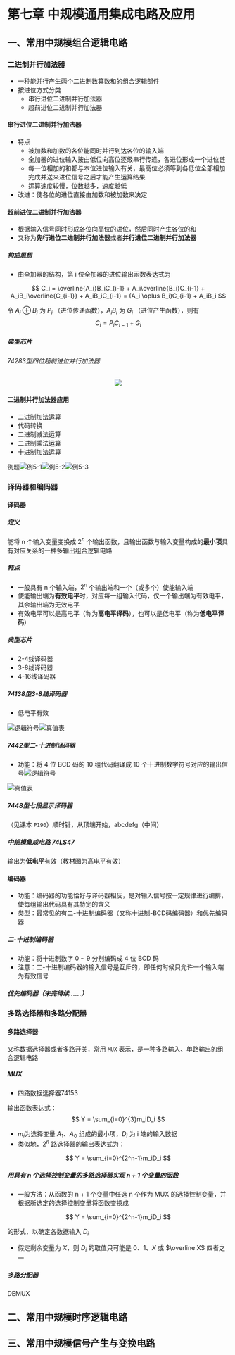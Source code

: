 # 第七章 中规模通用集成电路及应用

## 一、常用中规模组合逻辑电路

### 二进制并行加法器

- 一种能并行产生两个二进制数算数和的组合逻辑部件
- 按进位方式分类
  - 串行进位二进制并行加法器
  - 超前进位二进制并行加法器

#### 串行进位二进制并行加法器

- 特点
  - 被加数和加数的各位能同时并行到达各位的输入端
  - 全加器的进位输入按由低位向高位逐级串行传递，各进位形成一个进位链
  - 每一位相加的和都与本位进位输入有关，最高位必须等到各低位全部相加完成并送来进位信号之后才能产生运算结果
  - 运算速度较慢，位数越多，速度越低
- 改进：使各位的进位直接由加数和被加数来决定

#### 超前进位二进制并行加法器

- 根据输入信号同时形成各位向高位的进位，然后同时产生各位的和
- 又称为**先行进位二进制并行加法器**或者**并行进位二进制并行加法器**

##### 构成思想

- 由全加器的结构，第 i 位全加器的进位输出函数表达式为

$$
C_i = \overline{A_i}B_iC_{i-1} + A_i\overline{B_i}C_{i-1} + A_iB_i\overline{C_{i-1}} + A_iB_iC_{i-1} = (A_i \oplus B_i)C_{i-1} + A_iB_i
$$

令 $A_i \oplus B_i$ 为 $P_i$ （进位传递函数），$A_iB_i$ 为 $G_i$ （进位产生函数），则有
$$
C_i = P_iC_{i-1} + G_i
$$

##### 典型芯片

###### 74283型四位超前进位并行加法器

<div align=center><img
    src="https://gitee.com/Miraclezjy/utoolspic/raw/master/%E5%9B%9B%E4%BD%8D%E4%BA%8C%E8%BF%9B%E5%88%B6%E5%B9%B6%E8%A1%8C%E5%8A%A0%E6%B3%95%E5%99%A8-2021-12-2421:36:59.png">
</div>

#### 二进制并行加法器应用

- 二进制加法运算
- 代码转换
- 二进制减法运算
- 二进制乘法运算
- 十进制加法运算

例题![例5-1](https://gitee.com/Miraclezjy/utoolspic/raw/master/%E4%BE%8B5-1-2021-12-2422:18:21.png)![例5-2](https://gitee.com/Miraclezjy/utoolspic/raw/master/%E4%BE%8B5-2-2021-12-2422:19:15.png)![例5-3](https://gitee.com/Miraclezjy/utoolspic/raw/master/%E4%BE%8B5-3-2021-12-2422:19:50.png)

### 译码器和编码器

#### 译码器

##### 定义

能将 n 个输入变量变换成 $2^n$ 个输出函数，且输出函数与输入变量构成的**最小项**具有对应关系的一种多输出组合逻辑电路

##### 特点

- 一般具有 n 个输入端，$2^n$ 个输出端和一个（或多个）使能输入端
- 使能输出端为**有效电平**时，对应每一组输入代码，仅一个输出端为有效电平，其余输出端为无效电平
- 有效电平可以是高电平（称为**高电平译码**），也可以是低电平（称为**低电平译码**）

##### 典型芯片

- 2-4线译码器
- 3-8线译码器
- 4-16线译码器

##### 74138型3-8线译码器

- 低电平有效

![逻辑符号](https://gitee.com/Miraclezjy/utoolspic/raw/master/3-8%E7%BA%BF%E8%AF%91%E7%A0%81%E5%99%A8%E9%80%BB%E8%BE%91%E7%AC%A6%E5%8F%B7-2021-12-2422:34:04.png)![真值表](https://gitee.com/Miraclezjy/utoolspic/raw/master/3-8%E7%BA%BF%E8%AF%91%E7%A0%81%E5%99%A8%E7%9C%9F%E5%80%BC%E8%A1%A8-2021-12-2422:34:39.png)

##### 7442型二-十进制译码器

- 功能：将 4 位 BCD 码的 10 组代码翻译成 10 个十进制数字符号对应的输出信号![逻辑符号](https://gitee.com/Miraclezjy/utoolspic/raw/master/%E4%BA%8C-%E5%8D%81%E8%BF%9B%E5%88%B6%E8%AF%91%E7%A0%81%E5%99%A8%E7%AC%A6%E5%8F%B7-2021-12-2422:39:19.png)

![真值表](https://gitee.com/Miraclezjy/utoolspic/raw/master/%E4%BA%8C-%E5%8D%81%E8%BF%9B%E5%88%B6%E8%AF%91%E7%A0%81%E5%99%A8%E7%9C%9F%E5%80%BC%E8%A1%A8-2021-12-2422:39:47.png)

##### 7448型七段显示译码器

（见课本 `P190`）顺时针，从顶端开始，abcdefg（中间）

##### 中规模集成电路 74LS47

输出为**低电平**有效（教材图为高电平有效）

#### 编码器

- 功能：编码器的功能恰好与译码器相反，是对输入信号按一定规律进行编排，使每组输出代码具有其特定的含义
- 类型：最常见的有二-十进制编码器（又称十进制-BCD码编码器）和优先编码器

##### 二-十进制编码器

- 功能：将十进制数字 0 ~ 9 分别编码成 4 位 BCD 码
- 注意：二-十进制编码器的输入信号是互斥的，即任何时候只允许一个输入端为有效信号

##### 优先编码器（未完待续……）

### 多路选择器和多路分配器

#### 多路选择器

又称数据选择器或者多路开关，常用 `MUX` 表示，是一种多路输入、单路输出的组合逻辑电路

##### MUX

- 四路数据选择器74153

输出函数表达式：
$$
Y = \sum_{i=0}^{3}m_iD_i
$$

- $m_i$为选择变量 $A_1$、$A_0$ 组成的最小项，$D_i$ 为 i 端的输入数据
- 类似地，$2^n$ 路选择器的输出表达式为：

$$
Y = \sum_{i=0}^{2^n-1}m_iD_i
$$

##### 用具有 n 个选择控制变量的多路选择器实现 n + 1 个变量的函数

- 一般方法：从函数的 n + 1 个变量中任选 n 个作为 MUX 的选择控制变量，并根据所选定的选择控制变量将函数变换成

$$
Y = \sum_{i=0}^{2^n-1}m_iD_i
$$

的形式，以确定各数据输入 $D_i$

- 假定剩余变量为 $X$，则 $D_i$ 的取值只可能是 0、1、$X$ 或 $\overline X$ 四者之一

##### 多路分配器

DEMUX

## 二、常用中规模时序逻辑电路



## 三、常用中规模信号产生与变换电路